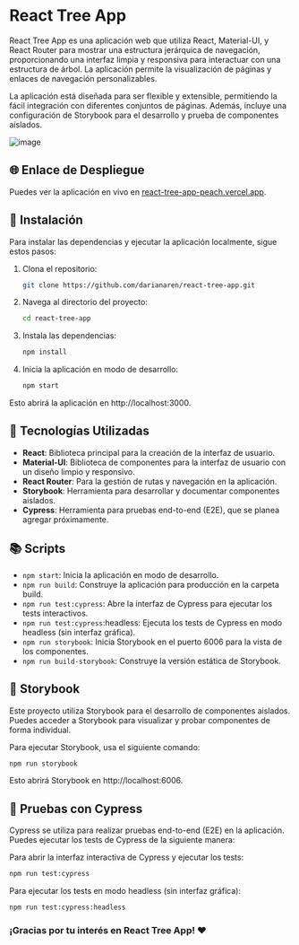# React Tree App

React Tree App es una aplicación web que utiliza React, Material-UI, y React Router para mostrar una estructura jerárquica de navegación, proporcionando una interfaz limpia y responsiva para interactuar con una estructura de árbol. La aplicación permite la visualización de páginas y enlaces de navegación personalizables.

La aplicación está diseñada para ser flexible y extensible, permitiendo la fácil integración con diferentes conjuntos de páginas. Además, incluye una configuración de Storybook para el desarrollo y prueba de componentes aislados.

![image](https://github.com/user-attachments/assets/5a98615d-c0d0-40b1-a643-d70d9ff7ce18)

## 🌐 Enlace de Despliegue

Puedes ver la aplicación en vivo en [react-tree-app-peach.vercel.app](https://react-tree-app-peach.vercel.app).

## 🚀 Instalación

Para instalar las dependencias y ejecutar la aplicación localmente, sigue estos pasos:

1. Clona el repositorio:

   ```bash
   git clone https://github.com/darianaren/react-tree-app.git
   ```

2. Navega al directorio del proyecto:

   ```bash
   cd react-tree-app
   ```

3. Instala las dependencias:

   ```bash
   npm install
   ```

4. Inicia la aplicación en modo de desarrollo:
   ```bash
   npm start
   ```

Esto abrirá la aplicación en http://localhost:3000.

## 🔧 Tecnologías Utilizadas

- **React**: Biblioteca principal para la creación de la interfaz de usuario.
- **Material-UI**: Biblioteca de componentes para la interfaz de usuario con un diseño limpio y responsivo.
- **React Router**: Para la gestión de rutas y navegación en la aplicación.
- **Storybook**: Herramienta para desarrollar y documentar componentes aislados.
- **Cypress**: Herramienta para pruebas end-to-end (E2E), que se planea agregar próximamente.

## 📚 Scripts

- `npm start`: Inicia la aplicación en modo de desarrollo.
- `npm run build`: Construye la aplicación para producción en la carpeta build.
- `npm run test:cypress`: Abre la interfaz de Cypress para ejecutar los tests interactivos.
- `npm run test:cypress`:headless: Ejecuta los tests de Cypress en modo headless (sin interfaz gráfica).
- `npm run storybook`: Inicia Storybook en el puerto 6006 para la vista de los componentes.
- `npm run build-storybook`: Construye la versión estática de Storybook.

## 📒 Storybook

Este proyecto utiliza Storybook para el desarrollo de componentes aislados. Puedes acceder a Storybook para visualizar y probar componentes de forma individual.

Para ejecutar Storybook, usa el siguiente comando:

```bash
npm run storybook
```

Esto abrirá Storybook en http://localhost:6006.

## 🧪 Pruebas con Cypress

Cypress se utiliza para realizar pruebas end-to-end (E2E) en la aplicación. Puedes ejecutar los tests de Cypress de la siguiente manera:

Para abrir la interfaz interactiva de Cypress y ejecutar los tests:

```bash
npm run test:cypress
```

Para ejecutar los tests en modo headless (sin interfaz gráfica):

```bash
npm run test:cypress:headless
```

### ¡Gracias por tu interés en React Tree App! ❤
